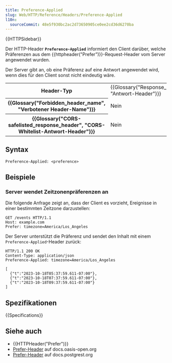 ```yaml
---
title: Preference-Applied
slug: Web/HTTP/Reference/Headers/Preference-Applied
l10n:
  sourceCommit: 48e5f930bc2ac2d73650905ce0ee2cd36d6270ba
---
```


{{HTTPSidebar}}

Der HTTP-Header **`Preference-Applied`** informiert den Client darüber, welche Präferenzen aus dem {{httpheader("Prefer")}}-Request-Header vom Server angewendet wurden.

Der Server gibt an, ob eine Präferenz auf eine Antwort angewendet wird, wenn dies für den Client sonst nicht eindeutig wäre.

<table class="properties">
  <tbody>
    <tr>
      <th scope="row">Header-Typ</th>
      <td>
        {{Glossary("Response_header", "Antwort-Header")}}
      </td>
    </tr>
    <tr>
      <th scope="row">{{Glossary("Forbidden_header_name", "Verbotener Header-Name")}}</th>
      <td>Nein</td>
    </tr>
    <tr>
      <th scope="row">
        {{Glossary("CORS-safelisted_response_header", "CORS-Whitelist-Antwort-Header")}}
      </th>
      <td>Nein</td>
    </tr>
  </tbody>
</table>

## Syntax

```http
Preference-Applied: <preference>
```

## Beispiele

### Server wendet Zeitzonenpräferenzen an

Die folgende Anfrage zeigt an, dass der Client es vorzieht, Ereignisse in einer bestimmten Zeitzone darzustellen:

```http
GET /events HTTP/1.1
Host: example.com
Prefer: timezone=America/Los_Angeles
```

Der Server unterstützt die Präferenz und sendet den Inhalt mit einem `Preference-Applied`-Header zurück:

```http
HTTP/1.1 200 OK
Content-Type: application/json
Preference-Applied: timezone=America/Los_Angeles

[
  {"t":"2023-10-18T05:37:59.611-07:00"},
  {"t":"2023-10-18T07:37:59.611-07:00"},
  {"t":"2023-10-18T09:37:59.611-07:00"}
]
```

## Spezifikationen

{{Specifications}}

## Siehe auch

- {{HTTPHeader("Prefer")}}
- [Prefer-Header](https://docs.oasis-open.org/odata/odata/v4.01/odata-v4.01-part1-protocol.html#_Toc31358871) auf docs.oasis-open.org
- [Prefer-Header](https://docs.postgrest.org/en/v12/references/api/preferences.html) auf docs.postgrest.org
